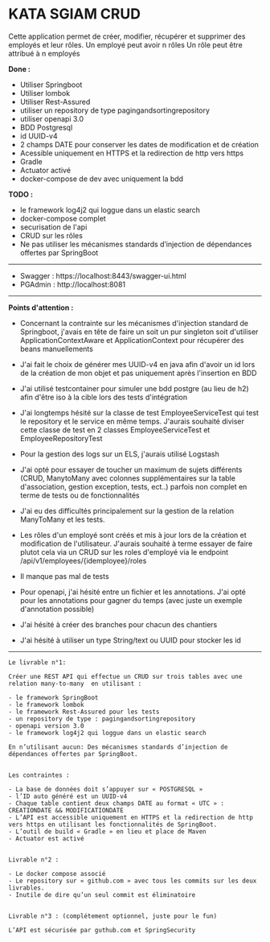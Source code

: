 # KATA SGIAM CRUD

Cette application permet de créer, modifier, récupérer et supprimer des employés et leur rôles.
Un employé peut avoir n rôles
Un rôle peut être attribué à n employés

**Done :**
 - Utiliser Springboot
 - Utiliser lombok
 - Utiliser Rest-Assured
 - utiliser un repository de type pagingandsortingrepository
 - utiliser openapi 3.0
 - BDD Postgresql
 - id UUID-v4
 - 2 champs DATE pour conserver les dates de modification et de création
 - Acessible uniquement en HTTPS et la redirection de http vers https
 - Gradle
 - Actuator activé
 - docker-compose de dev avec uniquement la bdd
 
 
**TODO :** 
 - le framework log4j2 qui loggue dans un elastic search
 - docker-compose complet
 - securisation de l'api
 - CRUD sur les rôles
 - Ne pas utiliser les mécanismes standards d’injection de dépendances offertes par SpringBoot
 ---
 
 - Swagger : https://localhost:8443/swagger-ui.html
 - PGAdmin : http://localhost:8081
 
 ----
 
 **Points d'attention :**

- Concernant la contrainte sur les mécanismes d'injection standard de Springboot, j'avais en tête de faire un soit un pur singleton
soit d'utiliser ApplicationContextAware et ApplicationContext pour récupérer des beans manuellements

- J'ai fait le choix de générer mes UUID-v4 en java afin d'avoir un id lors de la création de mon objet et pas uniquement après l'insertion en BDD

- J'ai utilisé testcontainer pour simuler une bdd postgre (au lieu de h2) afin d'être iso à la cible lors des tests d'intégration

- J'ai longtemps hésité sur la classe de test EmployeeServiceTest qui test le repository et le service en même temps. J'aurais souhaité diviser cette classe de test en 2 classes EmployeeServiceTest et EmployeeRepositoryTest

- Pour la gestion des logs sur un ELS, j'aurais utilisé Logstash

- J'ai opté pour essayer de toucher un maximum de sujets différents (CRUD, ManytoMany avec colonnes supplémentaires sur la table d'association, gestion exception, tests, ect..) parfois non complet en terme de tests ou de fonctionnalités

- J'ai eu des difficultés principalement sur la gestion de la relation ManyToMany et les tests.

- Les rôles d'un employé sont créés et mis à jour lors de la création et modification de l'utilisateur.
  J'aurais souhaité à terme essayer de faire plutot cela via un CRUD sur les roles d'employé via le endpoint /api/v1/employees/{idemployee}/roles

- Il manque pas mal de tests

- Pour openapi, j'ai hésité entre un fichier et les annotations. J'ai opté pour les annotations pour gagner du temps (avec juste un exemple d'annotation possible)

- J'ai hésité à créer des branches pour chacun des chantiers

- J'ai hésité à utiliser un type String/text ou UUID pour stocker les id
---
```
Le livrable n°1:

Créer une REST API qui effectue un CRUD sur trois tables avec une relation many-to-many  en utilisant :

- le framework SpringBoot
- le framework lombok
- le framework Rest-Assured pour les tests
- un repository de type : pagingandsortingrepository
- openapi version 3.0
- le framework log4j2 qui loggue dans un elastic search
 
En n’utilisant aucun: Des mécanismes standards d’injection de dépendances offertes par SpringBoot.
 

Les contraintes :

- La base de données doit s’appuyer sur « POSTGRESQL »
- l’ID auto généré est un UUID-v4
- Chaque table contient deux champs DATE au format « UTC » : CREATIONDATE && MODIFICATIONDATE
- L’API est accessible uniquement en HTTPS et la redirection de http vers https en utilisant les fonctionnalités de SpringBoot.
- L’outil de build « Gradle » en lieu et place de Maven
- Actuator est activé
 

Livrable n°2 :

- Le docker compose associé
- Le repository sur « github.com » avec tous les commits sur les deux livrables.
- Inutile de dire qu’un seul commit est éliminatoire
 

Livrable n°3 : (complétement optionnel, juste pour le fun)

L’API est sécurisée par guthub.com et SpringSecurity
```